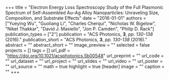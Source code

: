 +++
title = "Electron Energy Loss Spectroscopy Study of the Full Plasmonic Spectrum of Self-Assembled Au–Ag Alloy Nanoparticles: Unraveling Size, Composition, and Substrate Effects"
date = "2016-01-01"
authors = ["Yueying Wu", "Guoliang Li", "Charles Cherqui", "Nicholas W. Bigelow", "Niket Thakkar", "David J. Masiello", "Jon P. Camden", "Philip D. Rack"]
publication_types = ["2"]
publication = "ACS Photonics, **3**, _pp. 130-138_ (2016)."
publication_short = "ACS Photonics, **3**, _pp. 130-138_ (2016)."
abstract = ""
abstract_short = ""
image_preview = ""
selected = false
projects = []
tags = []
url_pdf = "https://doi.org/10.1021/acsphotonics.5b00548"
url_preprint = ""
url_code = ""
url_dataset = ""
url_project = ""
url_slides = ""
url_video = ""
url_poster = ""
url_source = ""
math = true
highlight = true
[header]
image = ""
caption = ""
+++
